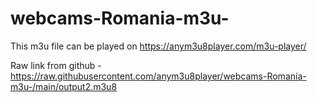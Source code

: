 # webcams-Romania-m3u-

This m3u file can be played on https://anym3u8player.com/m3u-player/

Raw link from github - https://raw.githubusercontent.com/anym3u8player/webcams-Romania-m3u-/main/output2.m3u8

